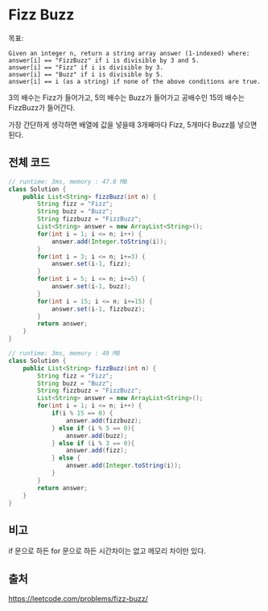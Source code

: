 # Fizz Buzz

목표:

```
Given an integer n, return a string array answer (1-indexed) where:
answer[i] == "FizzBuzz" if i is divisible by 3 and 5.
answer[i] == "Fizz" if i is divisible by 3.
answer[i] == "Buzz" if i is divisible by 5.
answer[i] == i (as a string) if none of the above conditions are true.
```

3의 배수는 Fizz가 들어가고, 5의 배수는 Buzz가 들어가고
공배수인 15의 배수는 FizzBuzz가 들어간다.

가장 간단하게 생각하면 배열에 값을 넣을때 3개째마다 Fizz, 5개마다 Buzz를 넣으면 된다.

## 전체 코드

```java
// runtime: 3ms, memory : 47.8 MB
class Solution {
    public List<String> fizzBuzz(int n) {
        String fizz = "Fizz";
        String buzz = "Buzz";
        String fizzbuzz = "FizzBuzz";
        List<String> answer = new ArrayList<String>();
        for(int i = 1; i <= n; i++) {
            answer.add(Integer.toString(i));
        }
        for(int i = 3; i <= n; i+=3) {
            answer.set(i-1, fizz);
        }
        for(int i = 5; i <= n; i+=5) {
            answer.set(i-1, buzz);
        }
        for(int i = 15; i <= n; i+=15) {
            answer.set(i-1, fizzbuzz);
        }
        return answer;
    }
}

// runtime: 3ms, memory : 49 MB
class Solution {
    public List<String> fizzBuzz(int n) {
        String fizz = "Fizz";
        String buzz = "Buzz";
        String fizzbuzz = "FizzBuzz";
        List<String> answer = new ArrayList<String>();
        for(int i = 1; i <= n; i++) {
            if(i % 15 == 0) {
                answer.add(fizzbuzz);
            } else if (i % 5 == 0){
                answer.add(buzz);
            } else if (i % 3 == 0){
                answer.add(fizz);
            } else {
                answer.add(Integer.toString(i));    
            }
        }
        return answer;
    }
}
```

## 비고

if 문으로 하든 for 문으로 하든 시간차이는 없고 메모리 차이만 있다.

## 출처

<https://leetcode.com/problems/fizz-buzz/>
